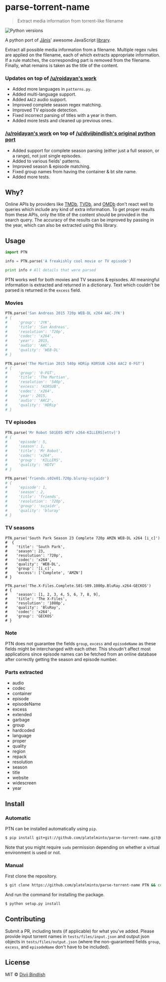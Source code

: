 # parse-torrent-name

> Extract media information from torrent-like filename

![Python versions](https://img.shields.io/badge/Python-2.7%2C%203.3-brightgreen.svg?style=flat-square)

A python port of [Jānis](https://github.com/jzjzjzj)' awesome JavaScript
[library](https://github.com/jzjzjzj/parse-torrent-name).

Extract all possible media information from a filename. Multiple regex 
rules are applied on the filename, each of which extracts appropriate
information. If a rule matches, the corresponding part
is removed from the filename. Finally, what remains is taken as the
title of the content.

### Updates on top of [/u/roidayan's work](https://github.com/roidayan/parse-torrent-name/tree/updates)

- Added more languages in `patterns.py`.
- Added multi-language support.
- Added `AAC2` audio support.
- Improved complete season regex matching.
- Improved TV episode detection.
- Fixed incorrect parsing of titles with a year in them.
- Added more tests and cleaned up previous ones.


### [/u/roidayan's work](https://github.com/roidayan/parse-torrent-name/tree/updates) on top of [/u/divijbindlish's original python port](https://github.com/divijbindlish/parse-torrent-name)

- Added support for complete season parsing (either just a full season, or a range), not just single episodes.
- Added to various fields' patterns.
- Improved season & episode matching.
- Fixed group names from having the container & bt site name.
- Added more tests.


## Why?

Online APIs by providers like
[TMDb](https://www.themoviedb.org/documentation/api),
[TVDb](http://thetvdb.com/wiki/index.php?title=Programmers_API), and
[OMDb](http://www.omdbapi.com/) don't react well to
queries which include any kind of extra information. To get proper results from
these APIs, only the title of the content should be provided in the search
query. The accuracy of the results can be
improved by passing in the year, which can also be extracted using this library.

## Usage

```py
import PTN

info = PTN.parse('A freakishly cool movie or TV episode')

print info # All details that were parsed
```

PTN works well for both movies and TV seasons & episodes. All meaningful information is
extracted and returned in a dictionary. Text which couldn't be
parsed is returned in the `excess` field.

### Movies

```py
PTN.parse('San Andreas 2015 720p WEB-DL x264 AAC-JYK')
# {
#     'group': 'JYK',
#     'title': 'San Andreas',
#     'resolution': '720p',
#     'codec': 'x264',
#     'year':  2015,
#     'audio': 'AAC',
#     'quality': 'WEB-DL'
# }

PTN.parse('The Martian 2015 540p HDRip KORSUB x264 AAC2 0-FGT')
# {
#     'group': '0-FGT',
#     'title': 'The Martian',
#     'resolution': '540p',
#     'excess': 'KORSUB',
#     'codec': 'x264',
#     'year': 2015,
#     'audio': 'AAC2',
#     'quality': 'HDRip'
# }
```

### TV episodes 

```py
PTN.parse('Mr Robot S01E05 HDTV x264-KILLERS[ettv]')
# {
#     'episode': 5,
#     'season': 1,
#     'title': 'Mr Robot',
#     'codec': 'x264',
#     'group':  'KILLERS',
#     'quality': 'HDTV'
# }

PTN.parse('friends.s02e01.720p.bluray-sujaidr')
# {
#     'episode': 1,
#     'season': 2,
#     'title': 'friends',
#     'resolution': '720p',
#     'group': 'sujaidr',
#     'quality': 'bluray'    
# }
```

### TV seasons

```
PTN.parse('South Park Season 23 Complete 720p AMZN WEB-DL x264 [i_c]')
#  {
#    'title': 'South Park',
#    'season': 23,
#    'resolution': '720p',
#    'codec': 'x264',
#    'quality': 'WEB-DL',
#    'group': '[i_c]',
#    'excess': ['Complete', 'AMZN']
# }
  
PTN.parse('The.X-Files.Complete.S01-S09.1080p.BluRay.x264-GECKOS')
# {
#    'season': [1, 2, 3, 4, 5, 6, 7, 8, 9],
#    'title': 'The X-Files',
#    'resolution': '1080p',
#    'quality': 'BluRay',
#    'codec': 'x264',
#    'group': 'GECKOS'
# }
```

### Note

PTN does not guarantee the fields `group`, `excess` and `episodeName` as these 
fields might be interchanged with each other. This shoudn't affect most 
applications since episode names can be fetched from an online database 
after correctly getting the season and episode number.

### Parts extracted

* audio
* codec
* container
* episode
* episodeName
* excess
* extended
* garbage
* group
* hardcoded
* language
* proper
* quality
* region
* repack
* resolution
* season
* title
* website
* widescreen
* year

## Install

### Automatic

PTN can be installed automatically using `pip`.

```sh
$ pip install git+git://github.com/platelminto/parse-torrent-name.git@main
```

Note that you might require `sudo` permission depending on whether
a virtual environment is used or not.

### Manual

First clone the repository.

```sh
$ git clone https://github.com/platelminto/parse-torrent-name PTN && cd PTN
```

And run the command for installing the package.

```sh
$ python setup.py install
```

## Contributing

Submit a PR, including tests (if applicable) for what you've added. Please provide input torrent names in `tests/files/input.json` and output json objects in `tests/files/output.json` (where the non-guaranteed fields `group`, `excess`, and `episodeName` don't have to be included).

## License

MIT © [Divij Bindlish](http://divijbindlish.in)
